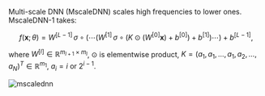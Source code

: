 Multi-scale DNN (MscaleDNN) scales high frequencies to lower ones. MscaleDNN-1 takes:

$$
f(\mathbf{x};\theta) = W^{[L-1]} \, \sigma \circ (\cdots (W^{[1]} \, \sigma \circ (K \odot (W^{[0]} \mathbf{x}) + b^{[0]}) + b^{[1]}) \cdots ) + b^{[L-1]},
$$

where $W^{[l]} \in \mathbb{R}^{m_{l+1} \times m_l}$, $\odot$ is elementwise product, $K=(a_1,a_1,\dots,a_1,a_2,\dots,a_{N})^T \in \mathbb{R}^{m_1}$, $a_i=i$ or $2^{i-1}$.

![mscalednn](https://ins.sjtu.edu.cn/people/xuzhiqin/pub/mscalednn.png "illustration")
